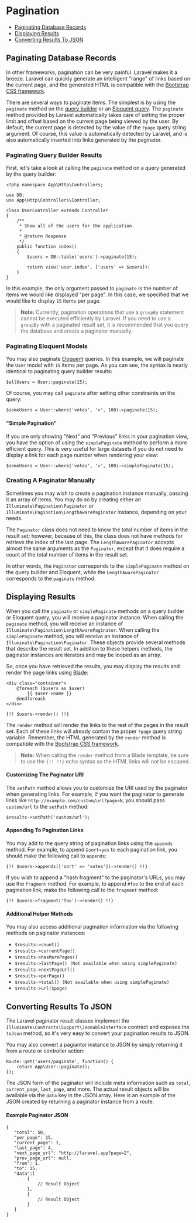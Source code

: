 # Pagination

- [Paginating Database Records](#paginating-database-records)
- [Displaying Results](#displaying-results)
- [Converting Results To JSON](#converting-results-to-json)

<a name="paginating-database-records"></a>
## Paginating Database Records

In other frameworks, pagination can be very painful. Laravel makes it a breeze. Laravel can quickly generate an intelligent "range" of links based on the current page, and the generated HTML is compatible with the [Bootstrap CSS framework](http://getbootstrap.com/).

There are several ways to paginate items. The simplest is by using the `paginate` method on the [query builder](/docs/{{version}}/queries) or an [Eloquent query](/docs/{{version}}/eloquent). The `paginate` method provided by Laravel automatically takes care of setting the proper limit and offset based on the current page being viewed by the user. By default, the current page is detected by the value of the `?page` query string argument. Of course, this value is automatically detected by Laravel, and is also automatically inserted into links generated by the paginator.

### Paginating Query Builder Results

First, let's take a look at calling the `paginate` method on a query generated by the query builder:

	<?php namespace App\Http\Controllers;

	use DB;
	use App\Http\Controllers\Controller;

	class UserController extends Controller
	{
		/**
		 * Show all of the users for the application.
		 *
		 * @return Response
		 */
		public function index()
		{
			$users = DB::table('users')->paginate(15);

			return view('user.index', ['users' => $users]);
		}
	}

In this example, the only argument passed to `paginate` is the number of items we would like displayed "per page". In this case, we specified that we would like to display `15` items per page.

> **Note:** Currently, pagination operations that use a `groupBy` statement cannot be executed efficiently by Laravel. If you need to use a `groupBy` with a paginated result set, it is recommended that you query the database and create a paginator manually.

### Paginating Eloquent Models

You may also paginate [Eloquent](/docs/{{version}}/eloquent) queries. In this example, we will paginate the `User` model with `15` items per page. As you can see, the syntax is nearly identical to paginating query builder results:

	$allUsers = User::paginate(15);

Of course, you may call `paginate` after setting other constraints on the query:

	$someUsers = User::where('votes', '>', 100)->paginate(15);

#### "Simple Pagination"

If you are only showing "Next" and "Previous" links in your pagination view, you have the option of using the `simplePaginate` method to perform a more efficient query. This is very useful for large datasets if you do not need to display a link for each page number when rendering your view:

	$someUsers = User::where('votes', '>', 100)->simplePaginate(15);

### Creating A Paginator Manually

Sometimes you may wish to create a pagination instance manually, passing it an array of items. You may do so by creating either an `Illuminate\Pagination\Paginator` or `Illuminate\Pagination\LengthAwarePaginator` instance, depending on your needs.

The `Paginator` class does not need to know the total number of items in the result set; however, because of this, the class does not have methods for retrieve the index of the last page. The `LengthAwarePaginator` accepts almost the same arguments as the `Paginator`, except that it does require a count of the total number of items in the result set.

In other words, the `Paginator` corresponds to the `simplePaginate` method on the query builder and Eloquent, while the `LengthAwarePaginator` corresponds to the `paginate` method.

<a name="displaying-results"></a>
## Displaying Results

When you call the `paginate` or `simplePaginate` methods on a query builder or Eloquent query, you will receive a paginator instance. When calling the `paginate` method, you will receive an instance of `Illuminate\Pagination\LengthAwarePaginator`. When calling the `simplePaginate` method, you will receive an instance of `Illuminate\Pagination\Paginator`. These objects provide several methods that describe the result set. In addition to these helpers methods, the paginator instances are iterators and may be looped as an array.

So, once you have retrieved the results, you may display the results and render the page links using [Blade](/docs/{{version}}/views):

	<div class="container">
		@foreach ($users as $user)
			{{ $user->name }}
		@endforeach
	</div>

	{!! $users->render() !!}

The `render` method will render the links to the rest of the pages in the result set. Each of these links will already contain the proper `?page` query string variable. Remember, the HTML generated by the `render` method is compatible with the [Bootstrap CSS framework](https://getbootstrap.com).

> **Note:** When calling the `render` method from a Blade template, be sure to use the `{!! !!}` echo syntax so the HTML links will not be escaped.

#### Customizing The Paginator URI

The `setPath` method allows you to customize the URI used by the paginator when generating links. For example, if you want the paginator to generate links like `http://example.com/custom/url?page=N`, you should pass `custom/url` to the `setPath` method:

	$results->setPath('custom/url');

#### Appending To Pagination Links

You may add to the query string of pagination links using the `appends` method. For example, to append `&sort=yes` to each pagination link, you should make the following call to `appends`:

	{!! $users->appends(['sort' => 'votes'])->render() !!}

If you wish to append a "hash fragment" to the paginator's URLs, you may use the `fragment` method. For example, to append `#foo` to the end of each pagination link, make the following call to the `fragment` method:

	{!! $users->fragment('foo')->render() !!}

#### Additional Helper Methods

You may also access additional pagination information via the following methods on paginator instances:

- `$results->count()`
- `$results->currentPage()`
- `$results->hasMorePages()`
- `$results->lastPage() (Not available when using simplePaginate)`
- `$results->nextPageUrl()`
- `$results->perPage()`
- `$results->total() (Not available when using simplePaginate)`
- `$results->url($page)`

<a name="converting-results-to-json"></a>
## Converting Results To JSON

The Laravel paginator result classes implement the `Illuminate\Contracts\Support\JsonableInterface` contract and exposes the `toJson` method, so it's very easy to convert your pagination results to JSON.

You may also convert a pagiantor instance to JSON by simply returning it from a route or controller action:

	Route::get('users/paginate', function() {
		return App\User::paginate();
	});

The JSON form of the paginator will include meta information such as `total`, `current_page`, `last_page`, and more. The actual result objects will be available via the `data` key in the JSON array. Here is an example of the JSON created by returning a paginator instance from a route:

#### Example Paginator JSON

	{
	   "total": 50,
	   "per_page": 15,
	   "current_page": 1,
	   "last_page": 4,
	   "next_page_url": "http://laravel.app?page=2",
	   "prev_page_url": null,
	   "from": 1,
	   "to": 15,
	   "data":[
			{
				// Result Object
			},
			{
				// Result Object
			}
	   ]
	}

